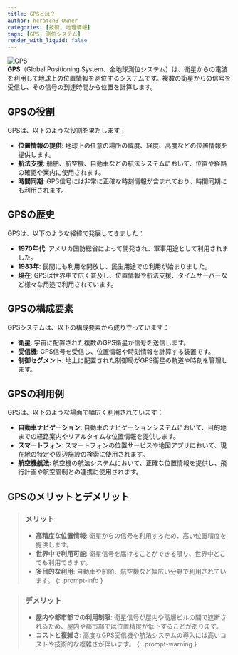 ```yaml
---
title: GPSとは？
author: hcratch3 Owner
categories: [技術, 地理情報]
tags: [GPS, 測位システム]
render_with_liquid: false
---
```

<img src="https://encrypted-tbn0.gstatic.com/images?q=tbn:ANd9GcQTyRVvAeKjiXiaKh02hF4L-JSNexeXqokm4vxJB_q4chDAhmfE9fZaKelmAy0ZpkagLfs&usqp=CAU" alt="GPS" title="GPS"><br>
**GPS**（Global Positioning System、全地球測位システム）は、衛星からの電波を利用して地球上の位置情報を測位するシステムです。複数の衛星からの信号を受信し、その信号の到達時間から位置を計算します。

## GPSの役割

GPSは、以下のような役割を果たします：

- **位置情報の提供**: 地球上の任意の場所の緯度、経度、高度などの位置情報を提供します。
- **航法支援**: 船舶、航空機、自動車などの航法システムにおいて、位置や経路の確認や案内に使用されます。
- **時間同期**: GPS信号には非常に正確な時刻情報が含まれており、時間同期にも利用されます。

## GPSの歴史

GPSは、以下のような経緯で発展してきました：

- **1970年代**: アメリカ国防総省によって開発され、軍事用途として利用されました。
- **1983年**: 民間にも利用を開放し、民生用途での利用が始まりました。
- **現在**: GPSは世界中で広く普及し、位置情報や航法支援、タイムサーバーなど様々な用途で利用されています。

## GPSの構成要素

GPSシステムは、以下の構成要素から成り立っています：

- **衛星**: 宇宙に配置された複数のGPS衛星が信号を送信します。
- **受信機**: GPS信号を受信し、位置情報や時刻情報を計算する装置です。
- **制御セグメント**: 地上に配置された制御局がGPS衛星の軌道や時刻を管理します。

## GPSの利用例

GPSは、以下のような場面で幅広く利用されています：

- **自動車ナビゲーション**: 自動車のナビゲーションシステムにおいて、目的地までの経路案内やリアルタイムな位置情報を提供します。
- **スマートフォン**: スマートフォンの位置サービスや地図アプリにおいて、現在地の特定や周辺施設の検索に使用されます。
- **航空機航法**: 航空機の航法システムにおいて、正確な位置情報を提供し、飛行計画や航空管制との連携に使用されます。

## GPSのメリットとデメリット

> ### メリット
> - **高精度な位置情報**: 衛星からの信号を利用するため、高い位置精度を提供します。
> - **世界中で利用可能**: 衛星信号を届けることができる限り、世界中どこでも利用できます。
> - **多目的な利用**: 自動車や船舶、航空機など幅広い分野で利用されています。
{: .prompt-info }

> ### デメリット
> - **屋内や都市部での利用制限**: 衛星信号が屋内や高層ビルの間で遮断されるため、屋内や都市部では位置精度が低下することがあります。
> - **コストと複雑さ**: 高度なGPS受信機や航法システムの導入には高いコストや技術的な複雑さが伴います。
{: .prompt-warning }
